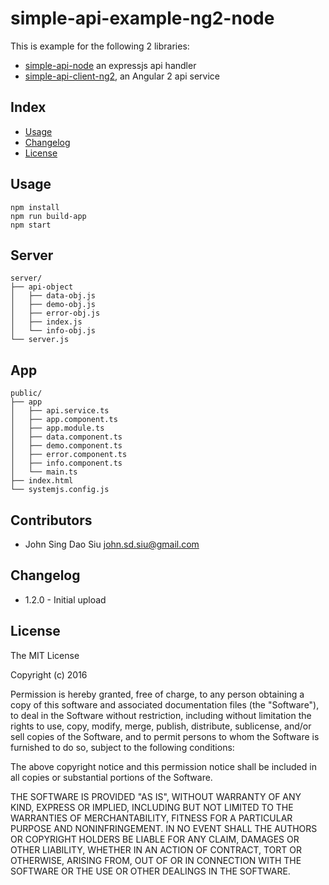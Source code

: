 # simple-api-example-ng2-node

This is example for the following 2 libraries:
- [simple-api-node](https://github.com/J-Siu/simple-api-node) an expressjs api handler
- [simple-api-client-ng2](https://github.com/J-Siu/simple-api-client-ng2), an Angular 2 api service

## Index

* [Usage](#Usage)
* [Changelog](#Changelog)
* [License](#License)

## Usage

```
npm install
npm run build-app
npm start
```

## Server
```
server/
├── api-object
│   ├── data-obj.js
│   ├── demo-obj.js
│   ├── error-obj.js
│   ├── index.js
│   └── info-obj.js
└── server.js
```

## App

```
public/
├── app
│   ├── api.service.ts
│   ├── app.component.ts
│   ├── app.module.ts
│   ├── data.component.ts
│   ├── demo.component.ts
│   ├── error.component.ts
│   ├── info.component.ts
│   └── main.ts
├── index.html
└── systemjs.config.js
```


## Contributors

* John Sing Dao Siu <john.sd.siu@gmail.com>

## Changelog

* 1.2.0 - Initial upload

## License

The MIT License

Copyright (c) 2016

Permission is hereby granted, free of charge, to any person obtaining a copy
of this software and associated documentation files (the "Software"), to deal
in the Software without restriction, including without limitation the rights
to use, copy, modify, merge, publish, distribute, sublicense, and/or sell
copies of the Software, and to permit persons to whom the Software is
furnished to do so, subject to the following conditions:

The above copyright notice and this permission notice shall be included in
all copies or substantial portions of the Software.

THE SOFTWARE IS PROVIDED "AS IS", WITHOUT WARRANTY OF ANY KIND, EXPRESS OR
IMPLIED, INCLUDING BUT NOT LIMITED TO THE WARRANTIES OF MERCHANTABILITY,
FITNESS FOR A PARTICULAR PURPOSE AND NONINFRINGEMENT. IN NO EVENT SHALL THE
AUTHORS OR COPYRIGHT HOLDERS BE LIABLE FOR ANY CLAIM, DAMAGES OR OTHER
LIABILITY, WHETHER IN AN ACTION OF CONTRACT, TORT OR OTHERWISE, ARISING FROM,
OUT OF OR IN CONNECTION WITH THE SOFTWARE OR THE USE OR OTHER DEALINGS IN
THE SOFTWARE.
